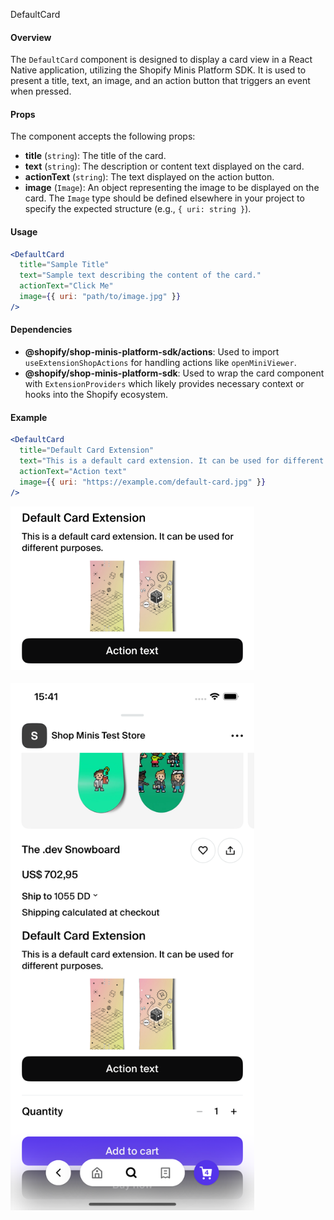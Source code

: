 DefaultCard

#### Overview
The `DefaultCard` component is designed to display a card view in a React Native application, utilizing the Shopify Minis Platform SDK. It is used to present a title, text, an image, and an action button that triggers an event when pressed.

#### Props
The component accepts the following props:

- **title** (`string`): The title of the card.
- **text** (`string`): The description or content text displayed on the card.
- **actionText** (`string`): The text displayed on the action button.
- **image** (`Image`): An object representing the image to be displayed on the card. The `Image` type should be defined elsewhere in your project to specify the expected structure (e.g., `{ uri: string }`).

#### Usage
```jsx
<DefaultCard
  title="Sample Title"
  text="Sample text describing the content of the card."
  actionText="Click Me"
  image={{ uri: "path/to/image.jpg" }}
/>
```

#### Dependencies
- **@shopify/shop-minis-platform-sdk/actions**: Used to import `useExtensionShopActions` for handling actions like `openMiniViewer`.
- **@shopify/shop-minis-platform-sdk**: Used to wrap the card component with `ExtensionProviders` which likely provides necessary context or hooks into the Shopify ecosystem.

#### Example
```jsx
<DefaultCard
  title="Default Card Extension"
  text="This is a default card extension. It can be used for different purposes."
  actionText="Action text"
  image={{ uri: "https://example.com/default-card.jpg" }}
/>
```
<div style={{display: 'flex', }}>
<div style={{borderStyle: 'dashed', borderColor: '#6445ED', borderWidth: 2, padding: 8, width: 'fit-content', height: 'fit-content' }}>
<img
src='../../assets/extensions/default-card.png'
title="Target Policies"
alt="Example of target"
loading="eager"
width="390"
/>
</div>
<div>
<br />
<img
src='../../assets/extensions/default-card-full.png'
title="Target Policies"
alt="Example of target"
loading="eager"
width="390"
/>
</div>
</div>



